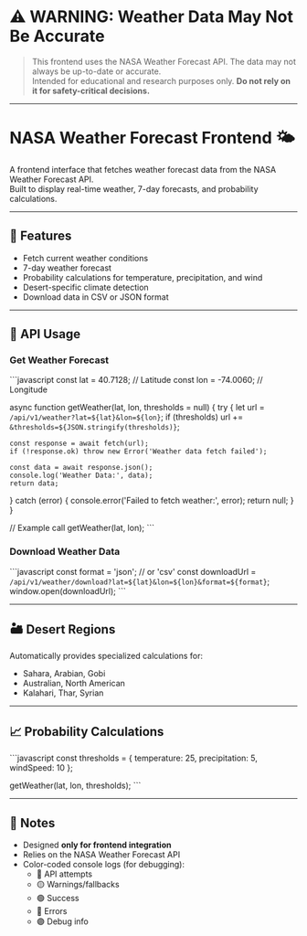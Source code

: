 # ⚠️ WARNING: Weather Data May Not Be Accurate

> This frontend uses the NASA Weather Forecast API. The data may not always be up-to-date or accurate.  
> Intended for educational and research purposes only. **Do not rely on it for safety-critical decisions.**

---

# NASA Weather Forecast Frontend 🌤️

A frontend interface that fetches weather forecast data from the NASA Weather Forecast API.  
Built to display real-time weather, 7-day forecasts, and probability calculations.

---

## 🚀 Features

- Fetch current weather conditions  
- 7-day weather forecast  
- Probability calculations for temperature, precipitation, and wind  
- Desert-specific climate detection  
- Download data in CSV or JSON format  

---

## 🎯 API Usage

### Get Weather Forecast

\```javascript
const lat = 40.7128; // Latitude
const lon = -74.0060; // Longitude

async function getWeather(lat, lon, thresholds = null) {
  try {
    let url = `/api/v1/weather?lat=${lat}&lon=${lon}`;
    if (thresholds) url += `&thresholds=${JSON.stringify(thresholds)}`;
    
    const response = await fetch(url);
    if (!response.ok) throw new Error('Weather data fetch failed');
    
    const data = await response.json();
    console.log('Weather Data:', data);
    return data;
  } catch (error) {
    console.error('Failed to fetch weather:', error);
    return null;
  }
}

// Example call
getWeather(lat, lon);
\```

### Download Weather Data

\```javascript
const format = 'json'; // or 'csv'
const downloadUrl = `/api/v1/weather/download?lat=${lat}&lon=${lon}&format=${format}`;
window.open(downloadUrl);
\```

---

## 🏜️ Desert Regions

Automatically provides specialized calculations for:  
- Sahara, Arabian, Gobi  
- Australian, North American  
- Kalahari, Thar, Syrian  

---

## 📈 Probability Calculations

\```javascript
const thresholds = {
  temperature: 25,
  precipitation: 5,
  windSpeed: 10
};

getWeather(lat, lon, thresholds);
\```

---

## 🔧 Notes

- Designed **only for frontend integration**  
- Relies on the NASA Weather Forecast API  
- Color-coded console logs (for debugging):
  - 🔵 API attempts  
  - 🟡 Warnings/fallbacks  
  - 🟢 Success  
  - 🔴 Errors  
  - 🟣 Debug info